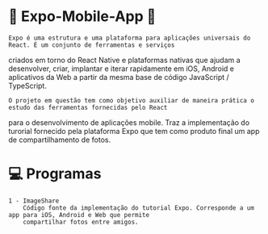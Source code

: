 # :notebook_with_decorative_cover: Expo-Mobile-App :beginner:

    Expo é uma estrutura e uma plataforma para aplicações universais do React. É um conjunto de ferramentas e serviços 
criados em torno do React Native e plataformas nativas que ajudam a desenvolver, criar, implantar e iterar rapidamente 
em iOS, Android e aplicativos da Web a partir da mesma base de código JavaScript / TypeScript.

    O projeto em questão tem como objetivo auxiliar de maneira prática o estudo das ferramentas fornecidas pelo React
para o desenvolvimento de aplicações mobile. Traz a implementação do turorial fornecido pela plataforma Expo que tem
como produto final um app de compartilhamento de fotos.

# :computer: Programas

    1 - ImageShare
        Código fonte da implementação do tutorial Expo. Corresponde a um app para iOS, Android e Web que permite 
        compartilhar fotos entre amigos.
